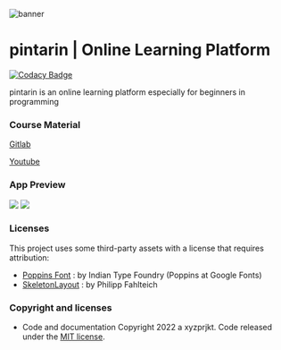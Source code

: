 ![banner](https://github.com/xyz-prjkt/pintarin/raw/master/preview/readmeBanner.png)
# pintarin | Online Learning Platform
[![Codacy Badge](https://app.codacy.com/project/badge/Grade/0c6782c56f0a40779c4814b249a82157)](https://www.codacy.com/gh/xyz-prjkt/pintarin/dashboard?utm_source=github.com&amp;utm_medium=referral&amp;utm_content=xyz-prjkt/pintarin&amp;utm_campaign=Badge_Grade)

pintarin is an online learning platform especially for beginners in programming

### Course Material
[Gitlab](https://gitlab.com/ixyzuan/pintarin_db)

[Youtube](https://youtube.com/playlist?list=PLQaDISq7nKM5z8nsxFz7eS68v-IJs6iwe)

### App Preview
<img src="https://github.com/xyz-prjkt/pintarin/raw/master/preview/preview1.png"/>
<img src="https://github.com/xyz-prjkt/pintarin/raw/master/preview/preview2.png"/>

### Licenses

This project uses some third-party assets with a license that requires attribution:

- [Poppins Font](https://fonts.google.com/specimen/Poppins) : by Indian Type Foundry (Poppins at Google Fonts)
- [SkeletonLayout](https://github.com/Faltenreich/SkeletonLayout) : by Philipp Fahlteich

### Copyright and licenses
* Code and documentation Copyright 2022 a xyzprjkt. Code released under the [MIT license](https://opensource.org/licenses/MIT).

